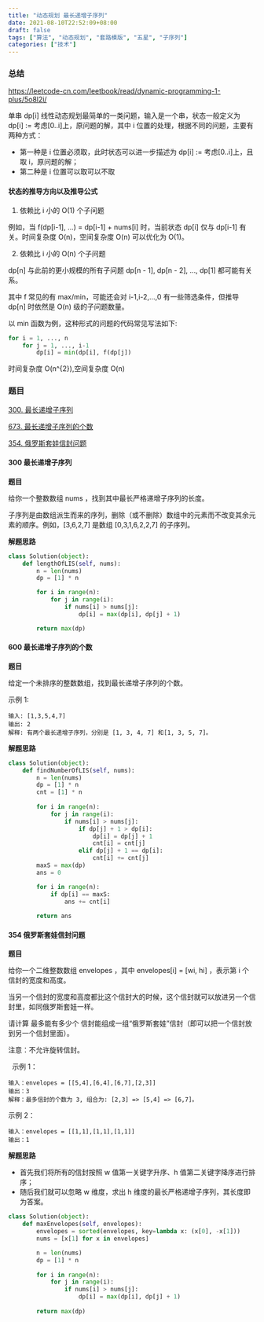 ```yaml
---
title: "动态规划 最长递增子序列"
date: 2021-08-10T22:52:09+08:00
draft: false
tags: ["算法", "动态规划", "套路模版", "五星", "子序列"]
categories: ["技术"]
---
```


### 总结

https://leetcode-cn.com/leetbook/read/dynamic-programming-1-plus/5o8l2i/

单串 dp[i] 线性动态规划最简单的一类问题，输入是一个串，状态一般定义为 dp[i] := 考虑[0..i]上，原问题的解，其中 i 位置的处理，根据不同的问题，主要有两种方式：

* 第一种是 i 位置必须取，此时状态可以进一步描述为 dp[i] := 考虑[0..i]上，且取 i，原问题的解；
* 第二种是 i 位置可以取可以不取

#### 状态的推导方向以及推导公式

1. 依赖比 i 小的 O(1) 个子问题

例如，当 f(dp[i-1], ...) = dp[i-1] + nums[i] 时，当前状态 dp[i] 仅与 dp[i-1] 有关。时间复杂度 O(n)，空间复杂度 O(n) 可以优化为 O(1)。

2. 依赖比 i 小的 O(n) 个子问题

dp[n] 与此前的更小规模的所有子问题 dp[n - 1], dp[n - 2], ..., dp[1] 都可能有关系。

其中 f 常见的有 max/min，可能还会对 i-1,i-2,...,0 有一些筛选条件，但推导 dp[n] 时依然是 O(n) 级的子问题数量。

以 min 函数为例，这种形式的问题的代码常见写法如下:

```python
for i = 1, ..., n
    for j = 1, ..., i-1
        dp[i] = min(dp[i], f(dp[j])
```

时间复杂度 O(n^{2}),空间复杂度 O(n)


### 题目

[300. 最长递增子序列](https://leetcode-cn.com/problems/longest-increasing-subsequence/)

[673. 最长递增子序列的个数](https://leetcode-cn.com/problems/number-of-longest-increasing-subsequence/)

[354. 俄罗斯套娃信封问题](https://leetcode-cn.com/problems/russian-doll-envelopes/)

#### 300 最长递增子序列

**题目**

给你一个整数数组 nums ，找到其中最长严格递增子序列的长度。

子序列是由数组派生而来的序列，删除（或不删除）数组中的元素而不改变其余元素的顺序。例如，[3,6,2,7] 是数组 [0,3,1,6,2,2,7] 的子序列。

**解题思路**

```python
class Solution(object):
    def lengthOfLIS(self, nums):
        n = len(nums)
        dp = [1] * n

        for i in range(n):
            for j in range(i):
                if nums[i] > nums[j]:
                    dp[i] = max(dp[i], dp[j] + 1)

        return max(dp)
```

#### 600 最长递增子序列的个数

**题目**

给定一个未排序的整数数组，找到最长递增子序列的个数。

示例 1:
```
输入: [1,3,5,4,7]
输出: 2
解释: 有两个最长递增子序列，分别是 [1, 3, 4, 7] 和[1, 3, 5, 7]。
```

**解题思路**

```python
class Solution(object):
    def findNumberOfLIS(self, nums):
        n = len(nums)
        dp = [1] * n
        cnt = [1] * n
        
        for i in range(n):
            for j in range(i):
                if nums[i] > nums[j]:      
                    if dp[j] + 1 > dp[i]:
                        dp[i] = dp[j] + 1
                        cnt[i] = cnt[j]
                    elif dp[j] + 1 == dp[i]:
                        cnt[i] += cnt[j]
        maxS = max(dp)
        ans = 0

        for i in range(n):
            if dp[i] == maxS:
                ans += cnt[i] 
                    
        return ans
```

#### 354 俄罗斯套娃信封问题

**题目**

给你一个二维整数数组 envelopes ，其中 envelopes[i] = [wi, hi] ，表示第 i 个信封的宽度和高度。

当另一个信封的宽度和高度都比这个信封大的时候，这个信封就可以放进另一个信封里，如同俄罗斯套娃一样。

请计算 最多能有多少个 信封能组成一组“俄罗斯套娃”信封（即可以把一个信封放到另一个信封里面）。

注意：不允许旋转信封。

 
示例 1：
```
输入：envelopes = [[5,4],[6,4],[6,7],[2,3]]
输出：3
解释：最多信封的个数为 3, 组合为: [2,3] => [5,4] => [6,7]。
```
示例 2：
```
输入：envelopes = [[1,1],[1,1],[1,1]]
输出：1
```

**解题思路**

* 首先我们将所有的信封按照 w 值第一关键字升序、h 值第二关键字降序进行排序；
* 随后我们就可以忽略 w 维度，求出 h 维度的最长严格递增子序列，其长度即为答案。

```python
class Solution(object):
    def maxEnvelopes(self, envelopes):
        envelopes = sorted(envelopes, key=lambda x: (x[0], -x[1]))
        nums = [x[1] for x in envelopes]

        n = len(nums)
        dp = [1] * n
        
        for i in range(n):
            for j in range(i):
                if nums[i] > nums[j]:
                    dp[i] = max(dp[i], dp[j] + 1)
        
        return max(dp)
```